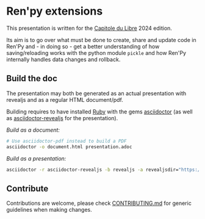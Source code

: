 # Ren'py extensions

This presentation is written for the [Capitole du Libre](https://capitoledulibre.org/) 2024 edition.

Its aim is to go over what must be done to create, share and update code in Ren'Py and - in doing so - get a better understanding of how saving/reloading works with the python module `pickle` and how Ren'Py internally handles data changes and rollback.

## Build the doc

The presentation may both be generated as an actual presentation with revealjs and as a regular HTML document/pdf.

Building requires to have installed [Ruby](https://www.ruby-lang.org/en/) with the gems [asciidoctor](https://rubygems.org/gems/asciidoctor) (as well as [asciidoctor-revealjs](https://rubygems.org/gems/asciidoctor-revealjs) for the presentation).

*Build as a document:*

```bash
# Use asciidoctor-pdf instead to build a PDF
asciidoctor -o document.html presentation.adoc
```

*Build as a presentation:*

```bash
asciidoctor -r asciidoctor-revealjs -b revealjs -a revealjsdir="https://cdn.jsdelivr.net/npm/reveal.js@5.1.0" -o index.html presentation.adoc
```

## Contribute

Contributions are welcome, please check [CONTRIBUTING.md](CONTRIBUTING.md) for generic guidelines when making changes.
